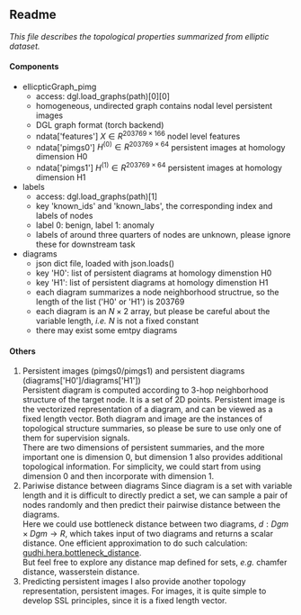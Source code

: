 ## Readme

*This file describes the topological properties summarized from elliptic dataset.*  

#### Components  
- ellicpticGraph_pimg
  - access: dgl.load_graphs(path)[0][0]
  - homogeneous, undirected graph contains nodal level persistent images
  - DGL graph format (torch backend)
  - ndata['features'] $X\in R^{203769\times 166}$ nodel level features
  - ndata['pimgs0'] $H^{(0)}\in R^{203769\times 64}$ persistent images at homology dimension H0
  - ndata['pimgs1'] $H^{(1)}\in R^{203769\times 64}$ persistent images at homology dimension H1  
- labels 
  - access: dgl.load_graphs(path)[1]
  - key 'known_ids' and 'known_labs', the corresponding index and labels of nodes  
  - label 0: benign, label 1: anomaly 
  - labels of around three quarters of nodes are unknown, please ignore these for downstream task
- diagrams  
  - json dict file, loaded with json.loads() 
  - key 'H0': list of persistent diagrams at homology dimenstion H0 
  - key 'H1': list of persistent diagrams at homology dimenstion H1
  - each diagram summarizes a node neighborhood structrue, so the length of the list ('H0' or 'H1') is 203769
  - each diagram is an $N\times 2$ array, but please be careful about the variable length, *i.e.* $N$ is not a fixed constant
  - there may exist some emtpy diagrams 

#### Others
1. Persistent images (pimgs0/pimgs1) and persistent diagrams (diagrams['H0']/diagrams['H1'])  
   Persistent diagram is computed according to 3-hop neighborhood structure of the target node. It is a set of 2D points. 
   Persistent image is the vectorized representation of a diagram, and can be viewed as a fixed length vector. 
   Both diagram and image are the instances of topological structure summaries, so please be sure to use only one of them for supervision signals.  
   There are two dimensions of persistent summaries, and the more important one is dimension 0, but dimension 1 also provides additional topological information. For simplicity, we could start from using dimension 0 and then incorporate with dimension 1. 
2. Pariwise distance between diagrams 
   Since diagram is a set with variable length and it is difficult to directly predict a set, we can sample a pair of nodes randomly and then predict their pairwise distance between the diagrams.  
   Here we could use bottleneck distance between two diagrams, $d: Dgm \times Dgm \to R$, which takes input of two diagrams and returns a scalar distance. 
   One efficient approximation to do such calculation: [gudhi.hera.bottleneck_distance](https://gudhi.inria.fr/python/latest/bottleneck_distance_user.html).  
   But feel free to explore any distance map defined for sets, *e.g.* chamfer distance, wasserstein distance. 
3. Predicting persistent images
   I also provide another topology representation, persistent images. 
   For images, it is quite simple to develop SSL principles, since it is a fixed length vector.
